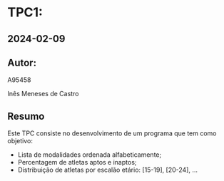 # TPC1:
## 2024-02-09
## Autor:
A95458

Inês Meneses de Castro

## Resumo

Este TPC consiste no desenvolvimento de um programa que tem como objetivo:

- Lista de modalidades ordenada alfabeticamente;
- Percentagem de atletas aptos e inaptos;
- Distribuição de atletas por escalão etário: [15-19], [20-24], ...
